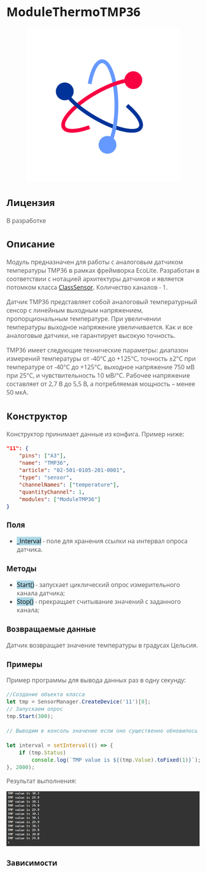 <div style = "font-family: 'Open Sans', sans-serif; font-size: 16px">

# ModuleThermoTMP36

<div style = "color: #555">
    <p align="center">
    <img src="./res/logo.png" width="400" title="hover text">
    </p>
</div>

## Лицензия

<div style = "color: #555">
В разработке
</div>

## Описание
<div style = "color: #555">

Модуль предназначен для работы с аналоговым датчиком температуры TMP36 в рамках фреймворка EcoLite. Разработан в соответствии с нотацией архитектуры датчиков и является потомком класса [ClassSensor](https://github.com/Konkery/ModuleSensorArchitecture/blob/main/README.md). Количество каналов - 1. 

Датчик TMP36 представляет собой аналоговый температурный сенсор с линейным выходным напряжением, пропорциональным температуре. При увеличении температуры выходное напряжение увеличивается. Как и все аналоговые датчики, не гарантирует высокую точность.

TMP36 имеет следующие технические параметры: диапазон измерений температуры от -40°C до +125°C, точность ±2°C при температуре от -40°C до +125°C, выходное напряжение 750 мВ при 25°C, и чувствительность 10 мВ/°C. Рабочее напряжение составляет от 2,7 В до 5,5 В, а потребляемая мощность – менее 50 мкА.

</div>

## Конструктор
<div style = "color: #555">

Конструктор принимает данные из конфига. Пример ниже:
```json
"11": {
    "pins": ["A3"],
    "name": "TMP36",
    "article": "02-501-0105-201-0001",
    "type": "sensor",
    "channelNames": ["temperature"],
    "quantityChannel": 1,
    "modules": ["ModuleTMP36"]
}
```
</div>

### Поля
<div style = "color: #555">

- <mark style="background-color: lightblue">_Interval</mark> - поле для хранения ссылки на интервал опроса датчика.
</div>

### Методы
<div style = "color: #555">

- <mark style="background-color: lightblue">Start()</mark> - запускает циклический опрос измерительного канала датчика;
- <mark style="background-color: lightblue">Stop()</mark> - прекращает считывание значений с заданного канала;
</div>

### Возвращаемые данные
<div style = "color: #555">
Датчик возвращает значение температуры в градусах Цельсия. 

</div>

### Примеры
<div style = "color: #555">
Пример программы для вывода данных раз в одну секунду:

```js
//Создание объекта класса
let tmp = SensorManager.CreateDevice('11')[0];
// Запускаем опрос 
tmp.Start(300);

// Выводим в консоль значение если оно существенно обновилось

let interval = setInterval(() => {
    if (tmp.Status)
        console.log(`TMP value is ${(tmp.Value).toFixed(1)}`);
}, 2000);
```
Результат выполнения:
<div align='left'>
    <img src='./res/example-1.png'>
</div>

</div>

### Зависимости
<div style = "color: #555">

</div>

</div>
